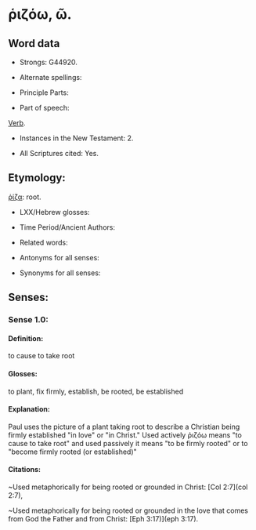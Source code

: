# ῥιζόω, ῶ.

<!-- Status: S3=Needs 2nd Review -->
<!-- Lexica used for edits: BDAG LN FFM BN LSJM MM  -->

## Word data

* Strongs: G44920.

* Alternate spellings:


* Principle Parts: 


* Part of speech: 

[Verb](http://ugg.readthedocs.io/en/latest/verb.html).

* Instances in the New Testament: 2.

* All Scriptures cited: Yes.

## Etymology: 

[ῥίζα](../G44910/01.md): root. 

* LXX/Hebrew glosses: 


* Time Period/Ancient Authors: 


* Related words: 

* Antonyms for all senses:

* Synonyms for all senses: 


## Senses: 


### Sense  1.0: 

#### Definition: 

to cause to take root

#### Glosses: 

to plant, fix firmly, establish, be rooted, be established 

#### Explanation: 

Paul uses the picture of a plant taking root to describe a Christian being firmly established "in love" or "in Christ." Used actively ῥιζόω means "to cause to take root" and used passively it means "to be firmly rooted" or to "become firmly rooted (or established)"

#### Citations: 

~Used metaphorically for being rooted or grounded in Christ: [Col 2:7](col 2:7), 

~Used metaphorically for being rooted or grounded in the love that comes from God the Father and from Christ: [Eph 3:17)](eph 3:17).
